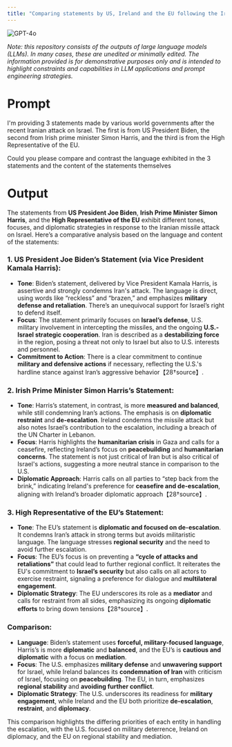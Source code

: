```yaml
---
title: "Comparing statements by US, Ireland and the EU following the Iranian attack on Israel"
---
```

![GPT-4o](https://img.shields.io/badge/GPT--4o-3333FF?style=for-the-badge&logo=openai&logoColor=white)



*Note: this repository consists of the outputs of large language models (LLMs). In many cases, these are unedited or minimally edited. The information provided is for demonstrative purposes only and is intended to highlight constraints and capabilities in LLM applications and prompt engineering strategies.*


# Prompt

I'm providing 3 statements made by various world governments after the recent Iranian attack on Israel. The first is from US President Biden, the second from Irish prime minister Simon Harris, and the third is from the High Representative of the EU.

Could you please compare and contrast the language exhibited in the 3 statements and the content of the statements themselves

# Output

The statements from **US President Joe Biden**, **Irish Prime Minister Simon Harris**, and the **High Representative of the EU** exhibit different tones, focuses, and diplomatic strategies in response to the Iranian missile attack on Israel. Here’s a comparative analysis based on the language and content of the statements:

### **1. US President Joe Biden’s Statement (via Vice President Kamala Harris)**:
- **Tone**: Biden’s statement, delivered by Vice President Kamala Harris, is assertive and strongly condemns Iran's attack. The language is direct, using words like “reckless” and “brazen,” and emphasizes **military defense and retaliation**. There’s an unequivocal support for Israel’s right to defend itself.
- **Focus**: The statement primarily focuses on **Israel’s defense**, U.S. military involvement in intercepting the missiles, and the ongoing **U.S.-Israel strategic cooperation**. Iran is described as a **destabilizing force** in the region, posing a threat not only to Israel but also to U.S. interests and personnel.
- **Commitment to Action**: There is a clear commitment to continue **military and defensive actions** if necessary, reflecting the U.S.'s hardline stance against Iran’s aggressive behavior【28†source】.

### **2. Irish Prime Minister Simon Harris’s Statement**:
- **Tone**: Harris’s statement, in contrast, is more **measured and balanced**, while still condemning Iran’s actions. The emphasis is on **diplomatic restraint** and **de-escalation**. Ireland condemns the missile attack but also notes Israel’s contribution to the escalation, including a breach of the UN Charter in Lebanon.
- **Focus**: Harris highlights the **humanitarian crisis** in Gaza and calls for a ceasefire, reflecting Ireland’s focus on **peacebuilding** and **humanitarian concerns**. The statement is not just critical of Iran but is also critical of Israel's actions, suggesting a more neutral stance in comparison to the U.S.
- **Diplomatic Approach**: Harris calls on all parties to “step back from the brink,” indicating Ireland's preference for **ceasefire and de-escalation**, aligning with Ireland’s broader diplomatic approach【28†source】.

### **3. High Representative of the EU’s Statement**:
- **Tone**: The EU’s statement is **diplomatic and focused on de-escalation**. It condemns Iran’s attack in strong terms but avoids militaristic language. The language stresses **regional security** and the need to avoid further escalation.
- **Focus**: The EU’s focus is on preventing a **“cycle of attacks and retaliations”** that could lead to further regional conflict. It reiterates the EU's commitment to **Israel’s security** but also calls on all actors to exercise restraint, signaling a preference for dialogue and **multilateral engagement**.
- **Diplomatic Strategy**: The EU underscores its role as a **mediator** and calls for restraint from all sides, emphasizing its ongoing **diplomatic efforts** to bring down tensions【28†source】.

### **Comparison**:
- **Language**: Biden’s statement uses **forceful, military-focused language**, Harris’s is more **diplomatic** and **balanced**, and the EU’s is **cautious and diplomatic** with a focus on **mediation**.
- **Focus**: The U.S. emphasizes **military defense** and **unwavering support** for Israel, while Ireland balances its **condemnation of Iran** with criticism of Israel, focusing on **peacebuilding**. The EU, in turn, emphasizes **regional stability** and **avoiding further conflict**.
- **Diplomatic Strategy**: The U.S. underscores its readiness for **military engagement**, while Ireland and the EU both prioritize **de-escalation**, **restraint**, and **diplomacy**.

This comparison highlights the differing priorities of each entity in handling the escalation, with the U.S. focused on military deterrence, Ireland on diplomacy, and the EU on regional stability and mediation.